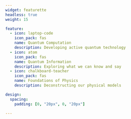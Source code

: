 ```yaml
---
widget: featurette
headless: true
weight: 15

feature:
  - icon: laptop-code
    icon_pack: fas
    name: Quantum Computation
    description: Developing active quantum technology
  - icon: atom
    icon_pack: fas
    name: Quantum Information
    description: Exploring what we can know and say
  - icon: chalkboard-teacher
    icon_pack: fas
    name: Foundations of Physics
    description: Deconstructing our physical models

design:
  spacing:
    padding: [0, "20px", 0, "20px"]

---
```


